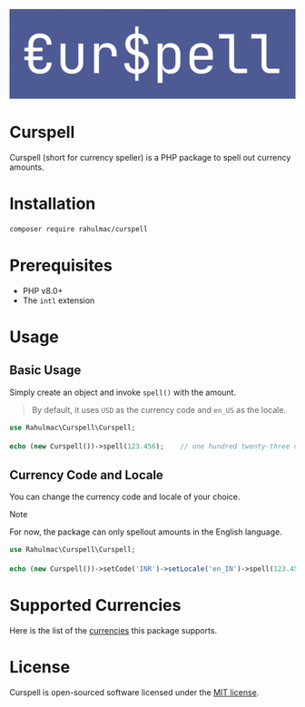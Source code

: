 ![Curspell](/assets/curspell.png)

# Curspell

Curspell (short for currency speller) is a PHP package to spell out currency amounts.

# Installation

```bash
composer require rahulmac/curspell
```

# Prerequisites

- PHP v8.0+
- The `intl` extension

# Usage

## Basic Usage

Simply create an object and invoke `spell()` with the amount.

> By default, it uses `USD` as the currency code and `en_US` as the locale.

```php
use Rahulmac\Curspell\Curspell;

echo (new Curspell())->spell(123.456);    // one hundred twenty-three dollars and four hundred fifty-six cents
```

## Currency Code and Locale

You can change the currency code and locale of your choice.

> [!NOTE]  
> For now, the package can only spellout amounts in the English language.

```php
use Rahulmac\Curspell\Curspell;

echo (new Curspell())->setCode('INR')->setLocale('en_IN')->spell(123.456);    // one hundred twenty-three rupees and four hundred fifty-six paise
```

# Supported Currencies

Here is the list of the [currencies](/docs/CURRENCY_LOCALE.md) this package supports.

# License

Curspell is open-sourced software licensed under the [MIT license](LICENSE).